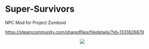 # Super-Survivors
NPC Mod for Project Zomboid

https://steamcommunity.com/sharedfiles/filedetails/?id=1331826879

<p align="center">
  <img src="https://steamuserimages-a.akamaihd.net/ugc/927052361576153183/7559713ADFE53DC5EC1C72F81C6BE15E15ACA3C6/?interpolation=lanczos-none&output-format=jpeg&output-quality=95&fit=inside%7C637%3A358&composite-to=*,*%7C637%3A358&background-color=black">
</p>
